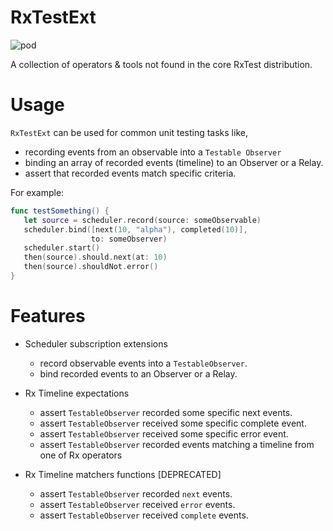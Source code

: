 # RxTestExt
![pod](https://img.shields.io/cocoapods/v/RxTestExt.svg)

A collection of operators &amp; tools not found in the core RxTest distribution.

# Usage
`RxTestExt` can be used for common unit testing tasks like,
- recording events from an observable into a `Testable Observer`
- binding an array of recorded events (timeline) to an Observer or a Relay.
- assert that recorded events match specific criteria.

For example:
```swift
func testSomething() {
   let source = scheduler.record(source: someObservable)
   scheduler.bind([next(10, "alpha"), completed(10)],
                  to: someObserver)
   scheduler.start()
   then(source).should.next(at: 10)
   then(source).shouldNot.error()
}
```

# Features
- Scheduler subscription extensions
   - record observable events into a `TestableObserver`.
   - bind recorded events to an Observer or a Relay.
- Rx Timeline expectations
   - assert `TestableObserver` recorded some specific next events.
   - assert `TestableObserver` received some specific complete event.
   - assert `TestableObserver` received some specific error event.
   - assert `TestableObserver` recorded events matching a timeline from one of Rx operators
   
- Rx Timeline matchers functions [DEPRECATED]
   - assert `TestableObserver` recorded `next` events.
   - assert `TestableObserver` received `error` events.
   - assert `TestableObserver` received `complete` events.
